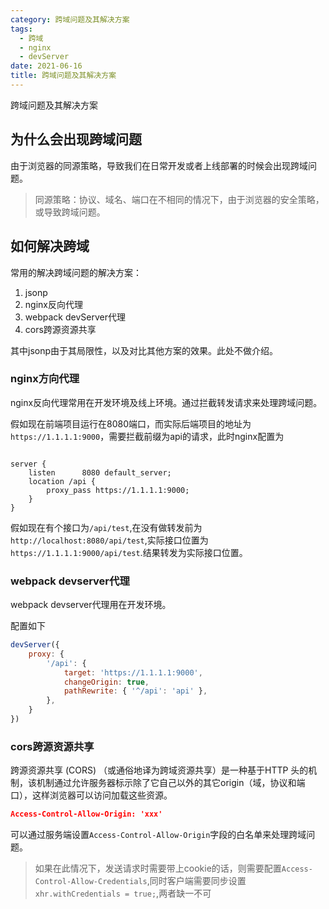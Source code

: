 ```yaml
---
category: 跨域问题及其解决方案
tags:
  - 跨域
  - nginx
  - devServer
date: 2021-06-16
title: 跨域问题及其解决方案
---
```


跨域问题及其解决方案
<!-- more -->

## 为什么会出现跨域问题

由于浏览器的同源策略，导致我们在日常开发或者上线部署的时候会出现跨域问题。

> 同源策略：协议、域名、端口在不相同的情况下，由于浏览器的安全策略，或导致跨域问题。

## 如何解决跨域

常用的解决跨域问题的解决方案：

1. jsonp
2. nginx反向代理
3. webpack devServer代理
4. cors跨源资源共享

其中jsonp由于其局限性，以及对比其他方案的效果。此处不做介绍。

### nginx方向代理

nginx反向代理常用在开发环境及线上环境。通过拦截转发请求来处理跨域问题。

假如现在前端项目运行在8080端口，而实际后端项目的地址为`https://1.1.1.1:9000`，需要拦截前缀为api的请求，此时nginx配置为

```shell

server {
    listen      8080 default_server;
    location /api {
        proxy_pass https://1.1.1.1:9000;
    }
}
```

假如现在有个接口为`/api/test`,在没有做转发前为`http://localhost:8080/api/test`,实际接口位置为`https://1.1.1.1:9000/api/test`.结果转发为实际接口位置。

### webpack devserver代理

webpack devserver代理用在开发环境。

配置如下

```javascript
devServer({
    proxy: {
        '/api': {
            target: 'https://1.1.1.1:9000',
            changeOrigin: true,
            pathRewrite: { '^/api': 'api' },
        },
    }
})
```

### cors跨源资源共享

跨源资源共享 (CORS) （或通俗地译为跨域资源共享）是一种基于HTTP 头的机制，该机制通过允许服务器标示除了它自己以外的其它origin（域，协议和端口），这样浏览器可以访问加载这些资源。

```json
Access-Control-Allow-Origin: 'xxx'
```

可以通过服务端设置`Access-Control-Allow-Origin`字段的白名单来处理跨域问题。

> 如果在此情况下，发送请求时需要带上cookie的话，则需要配置`Access-Control-Allow-Credentials`,同时客户端需要同步设置`xhr.withCredentials = true;`,两者缺一不可
